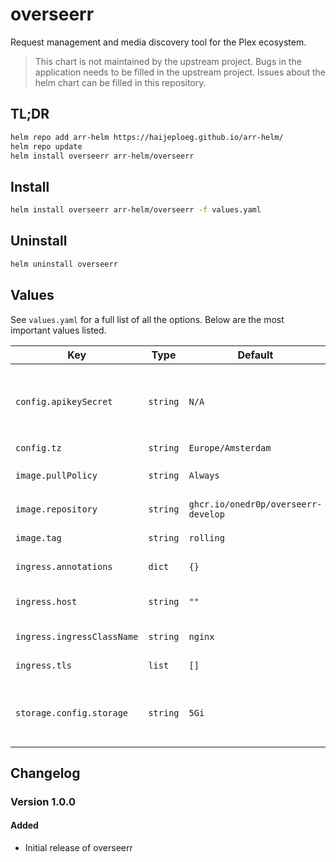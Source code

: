 # overseerr

Request management and media discovery tool for the Plex ecosystem.

> This chart is not maintained by the upstream project. Bugs in the application needs to be filled in the upstream project. Issues about the helm chart can be filled in this repository.

## TL;DR

```bash
helm repo add arr-helm https://haijeploeg.github.io/arr-helm/
helm repo update
helm install overseerr arr-helm/overseerr
```

## Install

```bash
helm install overseerr arr-helm/overseerr -f values.yaml
```

## Uninstall

```bash
helm uninstall overseerr
```

## Values

See `values.yaml` for a full list of all the options. Below are the most important values listed.

| Key | Type | Default | Description |
| --- | --- | --- | --- |
| `config.apikeySecret` | `string` | `N/A` | The existing secret containing the api key. The key should be `apikey` |
| `config.tz` | `string` | `Europe/Amsterdam` | The timezone |
| `image.pullPolicy` | `string` | `Always` | The `imagePullPolicy` setting |
| `image.repository` | `string` | `ghcr.io/onedr0p/overseerr-develop` | The image to use |
| `image.tag` | `string` | `rolling` | The tag of the image to use |
| `ingress.annotations` | `dict` | `{}` | Annotations for the ingress |
| `ingress.host` | `string` | `""` | The hostname to run the application |
| `ingress.ingressClassName` | `string` | `nginx` | The className of the ingress |
| `ingress.tls` | `list` | `[]` | TLS settings for the ingress |
| `storage.config.storage` | `string` | `5Gi` | The amount of storage mounted on the configuration folder |

## Changelog

### Version 1.0.0

#### Added

- Initial release of overseerr
